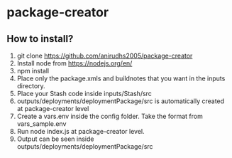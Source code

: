 # package-creator

## How to install?
1. git clone https://github.com/anirudhs2005/package-creator
1. Install node from https://nodejs.org/en/
1. npm install
1. Place only the package.xmls and buildnotes that you want in the inputs directory.
1. Place your Stash code inside inputs/Stash/src
1. outputs/deployments/deploymentPackage/src is automatically created at package-creator level
1. Create a vars.env inside the config folder. Take the format from vars_sample.env
1. Run node index.js at package-creator level.
1. Output can be seen inside outputs/deployments/deploymentPackage/src